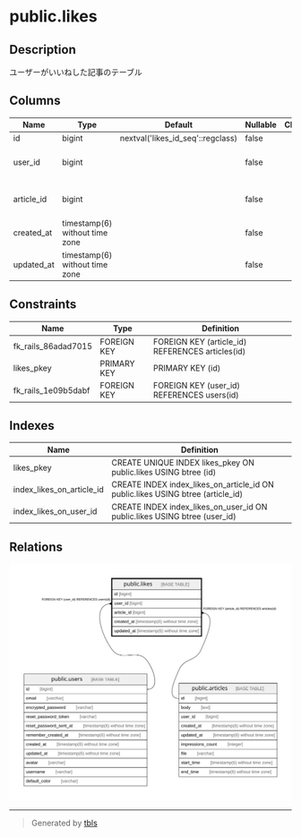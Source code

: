 # public.likes

## Description

ユーザーがいいねした記事のテーブル

## Columns

| Name | Type | Default | Nullable | Children | Parents | Comment |
| ---- | ---- | ------- | -------- | -------- | ------- | ------- |
| id | bigint | nextval('likes_id_seq'::regclass) | false |  |  |  |
| user_id | bigint |  | false |  | [public.users](public.users.md) | いいねしたユーザーのID |
| article_id | bigint |  | false |  | [public.articles](public.articles.md) | いいねされた記事のID |
| created_at | timestamp(6) without time zone |  | false |  |  | 作成日時 |
| updated_at | timestamp(6) without time zone |  | false |  |  | 更新日時 |

## Constraints

| Name | Type | Definition |
| ---- | ---- | ---------- |
| fk_rails_86adad7015 | FOREIGN KEY | FOREIGN KEY (article_id) REFERENCES articles(id) |
| likes_pkey | PRIMARY KEY | PRIMARY KEY (id) |
| fk_rails_1e09b5dabf | FOREIGN KEY | FOREIGN KEY (user_id) REFERENCES users(id) |

## Indexes

| Name | Definition |
| ---- | ---------- |
| likes_pkey | CREATE UNIQUE INDEX likes_pkey ON public.likes USING btree (id) |
| index_likes_on_article_id | CREATE INDEX index_likes_on_article_id ON public.likes USING btree (article_id) |
| index_likes_on_user_id | CREATE INDEX index_likes_on_user_id ON public.likes USING btree (user_id) |

## Relations

![er](public.likes.svg)

---

> Generated by [tbls](https://github.com/k1LoW/tbls)
